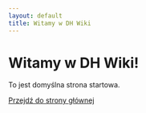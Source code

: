 ```yaml
---
layout: default
title: Witamy w DH Wiki
---
```


# Witamy w DH Wiki!

To jest domyślna strona startowa.

[Przejdź do strony głównej](strona-glowna.md)
